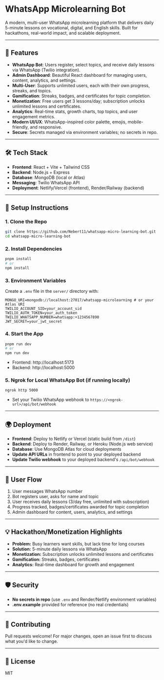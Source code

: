 # WhatsApp Microlearning Bot

A modern, multi-user WhatsApp microlearning platform that delivers daily 5-minute lessons on vocational, digital, and English skills. Built for hackathons, real-world impact, and scalable deployment.

---

## 🚀 Features

- **WhatsApp Bot**: Users register, select topics, and receive daily lessons via WhatsApp (Twilio integration).
- **Admin Dashboard**: Beautiful React dashboard for managing users, content, analytics, and settings.
- **Multi-User**: Supports unlimited users, each with their own progress, streaks, and topics.
- **Gamification**: Streaks, badges, and certificates for topic completion.
- **Monetization**: Free users get 3 lessons/day; subscription unlocks unlimited lessons and certificates.
- **Analytics**: Real-time stats, growth charts, top topics, and user engagement metrics.
- **Modern UI/UX**: WhatsApp-inspired color palette, emojis, mobile-friendly, and responsive.
- **Secure**: Secrets managed via environment variables; no secrets in repo.

---

## 🛠️ Tech Stack

- **Frontend**: React + Vite + Tailwind CSS
- **Backend**: Node.js + Express
- **Database**: MongoDB (local or Atlas)
- **Messaging**: Twilio WhatsApp API
- **Deployment**: Netlify/Vercel (frontend), Render/Railway (backend)

---

## 📝 Setup Instructions

### 1. Clone the Repo
```sh
git clone https://github.com/Nebert11/whatsapp-micro-learning-bot.git
cd whatsapp-micro-learning-bot
```

### 2. Install Dependencies
```sh
pnpm install
# or
npm install
```

### 3. Environment Variables
Create a `.env` file in the `server/` directory with:
```
MONGO_URI=mongodb://localhost:27017/whatsapp-microlearning # or your Atlas URI
TWILIO_ACCOUNT_SID=your_account_sid
TWILIO_AUTH_TOKEN=your_auth_token
TWILIO_WHATSAPP_NUMBER=whatsapp:+1234567890
JWT_SECRET=your_jwt_secret
```

### 4. Start the App
```sh
pnpm run dev
# or
npm run dev
```
- Frontend: http://localhost:5173
- Backend: http://localhost:5000

### 5. Ngrok for Local WhatsApp Bot (if running locally)
```sh
ngrok http 5000
```
- Set your Twilio WhatsApp webhook to `https://<ngrok-url>/api/bot/webhook`

---

## 🌍 Deployment

- **Frontend**: Deploy to Netlify or Vercel (static build from `/dist`)
- **Backend**: Deploy to Render, Railway, or Heroku (Node.js web service)
- **Database**: Use MongoDB Atlas for cloud deployments
- **Update API URLs** in frontend to point to your deployed backend
- **Update Twilio webhook** to your deployed backend's `/api/bot/webhook`

---

## 📱 User Flow

1. User messages WhatsApp number
2. Bot registers user, asks for name and topic
3. User receives daily lessons (3/day free, unlimited with subscription)
4. Progress tracked, badges/certificates awarded for topic completion
5. Admin dashboard for content, users, analytics, and settings

---

## 💡 Hackathon/Monetization Highlights
- **Problem:** Busy learners want skills, but lack time for long courses
- **Solution:** 5-minute daily lessons via WhatsApp
- **Monetization:** Subscription unlocks unlimited lessons and certificates
- **Gamification:** Streaks, badges, certificates
- **Analytics:** Real-time dashboard for growth and engagement

---

## 🛡️ Security
- **No secrets in repo** (use `.env` and Render/Netlify environment variables)
- **.env.example** provided for reference (no real credentials)

---

## 🤝 Contributing
Pull requests welcome! For major changes, open an issue first to discuss what you'd like to change.

---

## 📄 License
MIT
